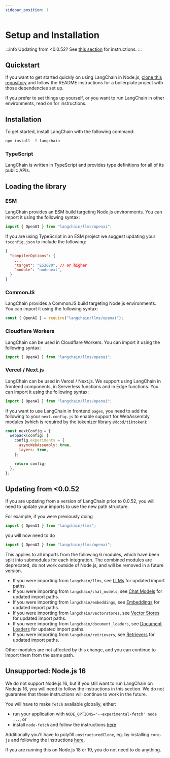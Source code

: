 ```yaml
---
sidebar_position: 1
---
```


# Setup and Installation

:::info
Updating from <0.0.52? See [this section](#updating-from-0052) for instructions.
:::

## Quickstart

If you want to get started quickly on using LangChain in Node.js, [clone this repository](https://github.com/domeccleston/langchain-ts-starter) and follow the README instructions for a boilerplate project with those dependencies set up.

If you prefer to set things up yourself, or you want to run LangChain in other environments, read on for instructions.

## Installation

To get started, install LangChain with the following command:

```bash npm2yarn
npm install -S langchain
```

### TypeScript

LangChain is written in TypeScript and provides type definitions for all of its public APIs.

## Loading the library

### ESM

LangChain provides an ESM build targeting Node.js environments. You can import it using the following syntax:

```typescript
import { OpenAI } from "langchain/llms/openai";
```

If you are using TypeScript in an ESM project we suggest updating your `tsconfig.json` to include the following:

```json
{
  "compilerOptions": {
    ...
    "target": "ES2020", // or higher
    "module": "nodenext",
  }
}
```

### CommonJS

LangChain provides a CommonJS build targeting Node.js environments. You can import it using the following syntax:

```typescript
const { OpenAI } = require("langchain/llms/openai");
```

### Cloudflare Workers

LangChain can be used in Cloudflare Workers. You can import it using the following syntax:

```typescript
import { OpenAI } from "langchain/llms/openai";
```

### Vercel / Next.js

LangChain can be used in Vercel / Next.js. We support using LangChain in frontend components, in Serverless functions and in Edge functions. You can import it using the following syntax:

```typescript
import { OpenAI } from "langchain/llms/openai";
```

If you want to use LangChain in frontend `pages`, you need to add the following to your `next.config.js` to enable support for WebAssembly modules (which is required by the tokenizer library `@dqbd/tiktoken`):

```js
const nextConfig = {
  webpack(config) {
    config.experiments = {
      asyncWebAssembly: true,
      layers: true,
    };

    return config;
  },
};
```

## Updating from <0.0.52

If you are updating from a version of LangChain prior to 0.0.52, you will need to update your imports to use the new path structure.

For example, if you were previously doing

```typescript
import { OpenAI } from "langchain/llms";
```

you will now need to do

```typescript
import { OpenAI } from "langchain/llms/openai";
```

This applies to all imports from the following 6 modules, which have been split into submodules for each integration. The combined modules are deprecated, do not work outside of Node.js, and will be removed in a future version.

- If you were importing from `langchain/llms`, see [LLMs](../modules/models/llms/integrations) for updated import paths.
- If you were importing from `langchain/chat_models`, see [Chat Models](../modules/models/chat/integrations) for updated import paths.
- If you were importing from `langchain/embeddings`, see [Embeddings](../modules/models/embeddings/integrations) for updated import paths.
- If you were importing from `langchain/vectorstores`, see [Vector Stores](../modules/indexes/vector_stores/integrations/) for updated import paths.
- If you were importing from `langchain/document_loaders`, see [Document Loaders](../modules/indexes/document_loaders/examples/) for updated import paths.
- If you were importing from `langchain/retrievers`, see [Retrievers](../modules/indexes/retrievers/) for updated import paths.

Other modules are not affected by this change, and you can continue to import them from the same path.

## Unsupported: Node.js 16

We do not support Node.js 16, but if you still want to run LangChain on Node.js 16, you will need to follow the instructions in this section. We do not guarantee that these instructions will continue to work in the future.

You will have to make `fetch` available globally, either:

- run your application with `NODE_OPTIONS='--experimental-fetch' node ...`, or
- install `node-fetch` and follow the instructions [here](https://github.com/node-fetch/node-fetch#providing-global-access)

Additionally you'll have to polyfill `unstructuredClone`, eg. by installing `core-js` and following the instructions [here](https://github.com/zloirock/core-js).

If you are running this on Node.js 18 or 19, you do not need to do anything.

